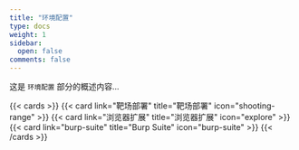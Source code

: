 ```yaml
---
title: "环境配置"
type: docs
weight: 1
sidebar:
  open: false
comments: false
---
```


这是 `环境配置` 部分的概述内容...

{{< cards >}}
{{< card link="靶场部署" title="靶场部署" icon="shooting-range" >}}
{{< card link="浏览器扩展" title="浏览器扩展" icon="explore" >}}
{{< card link="burp-suite" title="Burp Suite" icon="burp-suite" >}}
{{< /cards >}}